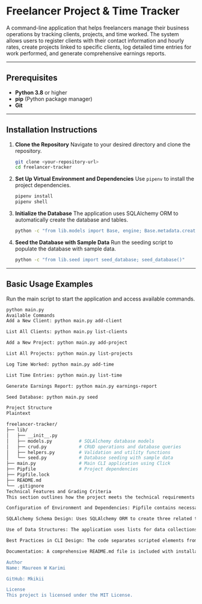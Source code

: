 # Freelancer Project & Time Tracker

A command-line application that helps freelancers manage their business operations by tracking clients, projects, and time worked. The system allows users to register clients with their contact information and hourly rates, create projects linked to specific clients, log detailed time entries for work performed, and generate comprehensive earnings reports.

---

## Prerequisites

* **Python 3.8** or higher
* **pip** (Python package manager)
* **Git**

---

## Installation Instructions

1.  **Clone the Repository**
    Navigate to your desired directory and clone the repository.
    ```bash
    git clone <your-repository-url>
    cd freelancer-tracker
    ```
2.  **Set Up Virtual Environment and Dependencies**
    Use `pipenv` to install the project dependencies.
    ```bash
    pipenv install
    pipenv shell
    ```
3.  **Initialize the Database**
    The application uses SQLAlchemy ORM to automatically create the database and tables.
    ```bash
    python -c "from lib.models import Base, engine; Base.metadata.create_all(engine); print('Database created successfully!')"
    ```
4.  **Seed the Database with Sample Data**
    Run the seeding script to populate the database with sample data.
    ```bash
    python -c "from lib.seed import seed_database; seed_database()"
    ```

---

## Basic Usage Examples

Run the main script to start the application and access available commands.

```bash
python main.py
Available Commands
Add a New Client: python main.py add-client

List All Clients: python main.py list-clients

Add a New Project: python main.py add-project

List All Projects: python main.py list-projects

Log Time Worked: python main.py add-time

List Time Entries: python main.py list-time

Generate Earnings Report: python main.py earnings-report

Seed Database: python main.py seed

Project Structure
Plaintext

freelancer-tracker/
├── lib/
│   ├── __init__.py
│   ├── models.py          # SQLAlchemy database models
│   ├── crud.py            # CRUD operations and database queries
│   ├── helpers.py         # Validation and utility functions
│   └── seed.py            # Database seeding with sample data
├── main.py                # Main CLI application using Click
├── Pipfile                # Project dependencies
├── Pipfile.lock
├── README.md
└── .gitignore
Technical Features and Grading Criteria
This section outlines how the project meets the technical requirements for grading.

Configuration of Environment and Dependencies: Pipfile contains necessary dependencies (sqlalchemy and click). The project uses a clean import structure and proper module organization.

SQLAlchemy Schema Design: Uses SQLAlchemy ORM to create three related tables (clients, projects, time_entries). The database and tables are created automatically via SQLAlchemy, and data is converted for CLI use.

Use of Data Structures: The application uses lists for data collections, dictionaries for report data, and tuples for various function returns and data handling.

Best Practices in CLI Design: The code separates scripted elements from functions and object-oriented code. It includes comprehensive input validation, user-friendly prompts, and clear error messages.

Documentation: A comprehensive README.md file is included with installation, usage instructions, and a clear overview of the project's structure and features.

Author
Name: Maureen W Karimi

GitHub: Mkikii

License
This project is licensed under the MIT License.

